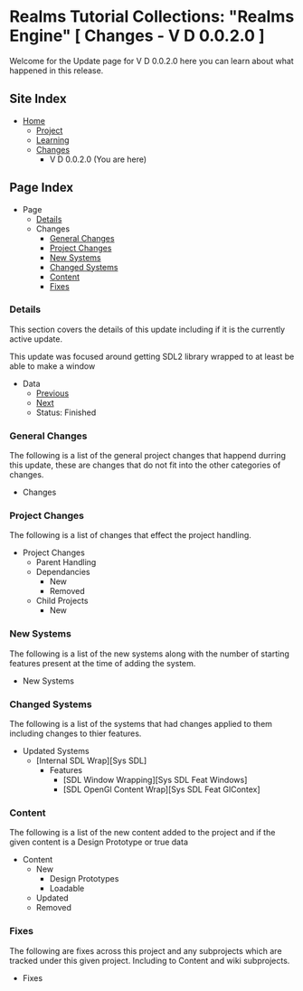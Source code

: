 [Page]:link

[Page Home]:link
[Page Proj Home]:link
[Page Learn Home]:link
[Page Changes Home]:link

[Page Change Previous]:link
[Page Change Next]:link

[Sec Details]:[page]#details
[Sec General]:[page]#general-changes
[Sec Proj]:[page]#project-changes
[Sec NewSys]:[page]#new-systems
[Sec ChangedSys]:[page]#changed-systems
[Sec Content]:[page]#content-changes
[Sec Fixes]:[page]#fixes

[Proj Libs.Core]:https://github.com/Ancient-Majik-Tech/Lib.C.Core.Wiki



# Realms Tutorial Collections: "Realms Engine" [ Changes - V D 0.0.2.0 ]

Welcome for the Update page for V D 0.0.2.0 here you can learn about what happened in this release.

## Site Index

- [Home][Page Home]
	- [Project][Page Proj Home]
	- [Learning][Page Learn Home]
	- [Changes][Page Changes Home]
		- V D 0.0.2.0 (You are here)

## Page Index

- Page
	- [Details][Sec Details]
	- Changes
		- [General Changes][Sec General]
		- [Project Changes][Sec Proj]
		- [New Systems][Sec NewSys]
		- [Changed Systems][Sec ChangedSys]
		- [Content][Sec Content]
		- [Fixes][Sec Fixes]

### Details

This section covers the details of this update including if it is the currently active update.

This update was focused around getting SDL2 library wrapped to at least be able to make a window

- Data
	- [Previous][Page Change Previous]
	- [Next][Page Change Next]
	- Status: Finished

### General Changes

The following is a list of the general project changes that happend durring this update, these are changes that do not fit into the other categories of changes.

- Changes

### Project Changes

The following is a list of changes that effect the project handling.

- Project Changes
	- Parent Handling
	- Dependancies
		- New
		- Removed
	- Child Projects
		- New

### New Systems

The following is a list of the new systems along with the number of starting features present at the time of adding the system.

- New Systems

### Changed Systems

The following is a list of the systems that had changes applied to them including changes to thier features.

- Updated Systems
	- [Internal SDL Wrap][Sys SDL]
		- Features
			- [SDL Window Wrapping][Sys SDL Feat Windows]
			- [SDL OpenGl Content Wrap][Sys SDL Feat GlContex]

### Content

The following is a list of the new content added to the project and if the given content is a Design Prototype or true data

- Content
	- New
		- Design Prototypes
		- Loadable
	- Updated
	- Removed

### Fixes

The following are fixes across this project and any subprojects which are tracked under this given project. Including to Content and wiki subprojects.

- Fixes
